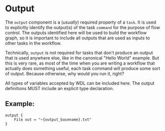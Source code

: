 # Output

The `output` component is a (*usually*) required property of a `task`. It is used to explicitly identify the output(s) of the task `command` for the purpose of flow control. The outputs identified here will be used to build the workflow graph, so it is important to include all outputs that are used as inputs to other tasks in the workflow.

Technically, `output` is not required for tasks that don't produce an output that is used anywhere else, like in the canonical "Hello World" example. But this is very rare, as most of the time when you are writing a workflow that actually does something useful, each task command will produce some sort of output. Because otherwise, why would you run it, right?

All types of variables accepted by WDL can be included here. The output definitions MUST include an explicit type declaration.

## Example:

```wdl
output {
    File out = "~{output_basename}.txt"
}
```
